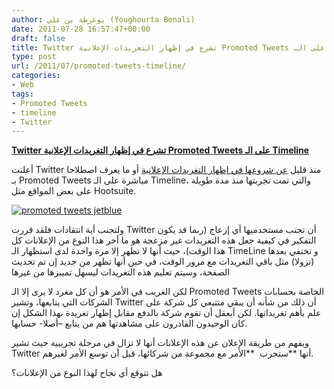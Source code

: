 ```yaml
---
author: يوغرطة بن علي (Youghourta Benali)
date: 2011-07-28 16:57:47+00:00
draft: false
title: Twitter تشرع في إظهار التغريدات الإعلانية Promoted Tweets على الـ Timeline
type: post
url: /2011/07/promoted-tweets-timeline/
categories:
- Web
tags:
- Promoted Tweets
- timeline
- Twitter
---
```


[**Twitter تشرع في إظهار التغريدات الإعلانية Promoted Tweets على الـ Timeline**](http://www.it-scoop.com/2011/07/promoted-tweets-timeline/)




أعلنت Twitter منذ قليل [عن شروعها في إظهار التغريدات الإعلانية](http://blog.twitter.com/2011/07/timely-tweets-now-easier-to-see.html) أو ما يعرف اصطلاحا بـ Promoted Tweets مباشرة على الـ Timeline، والتي تمت تجربتها منذ مدة طويلة على بعض المواقع مثل Hootsuite.




[![promoted tweets jetblue](http://3.bp.blogspot.com/-35yw1Ysytac/TjGKu0EcRSI/AAAAAAAAASI/BlvxcHKS9yw/s1600/promoted_tweets_jetblue.png)
](http://www.it-scoop.com/2011/07/promoted-tweets-timeline/)




ولتجنب أية انتقادات فلقد قررت Twitter أن تجنب مستخدميها أي إزعاج (ربما قد يكون التفكير في كيفية جعل هذه التغريدات غير مزعجة هو ما أخر هذا النوع من الإعلانات كل هذا الوقت)، حيث أنها لا تظهر إلا مرة واحدة لدى استظهار الـ TimeLine و تختفي بعدها (نزولا) مثل باقي التغريدات مع مرور الوقت، في حين أنها تظهر من جديد إن تم تحديث الصفحة، وسيتم تعليم هذه التغريدات ليسهل تمييزها من غيرها




لكن الغريب في الأمر هو أن كل مغرد لا يرى إلا الـ Promoted Tweets الخاصة بحسابات الشركات التي يتابعها، وتشير Twitter أن ذلك من شأنه أن يبقي متتبعي كل شركة على علم بأهم تغريداتها. لكن أيعقل أن تقوم شركة بالدفع مقابل إظهار تغريدة بهذا الشكل إن كان الوحيدون القادرون على مشاهدتها هم من يتابع –أصلا- حسابها.




ويفهم من طريقة الإعلان عن هذه الإعلانات أنها لا تزال في مرحلة تجريبية حيث تشير Twitter أنها **ستجرب  **الأمر مع مجموعة من شركائها، قبل أن توسع الأمر لغيرهم.




هل تتوقع أي نجاح لهذا النوع من الإعلانات؟
